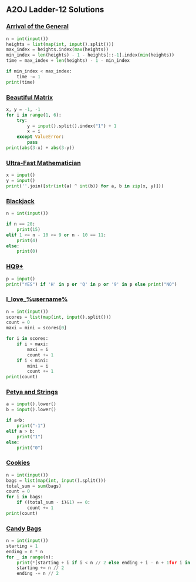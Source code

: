## A2OJ Ladder-12 Solutions

### [Arrival of the General](https://codeforces.com/problemset/problem/144/A)
```python
n = int(input())
heights = list(map(int, input().split()))
max_index = heights.index(max(heights))
min_index = len(heights) - 1 - heights[::-1].index(min(heights))
time = max_index + len(heights) - 1 - min_index

if min_index < max_index:
    time -= 1
print(time)
```

### [Beautiful Matrix](https://codeforces.com/problemset/problem/263/A)
```python
x, y = -1, -1
for i in range(1, 6):
    try:
        y = input().split().index("1") + 1
        x = i
    except ValueError:
        pass
print(abs(3-x) + abs(3-y))
```

### [Ultra-Fast Mathematician](https://codeforces.com/problemset/problem/61/A)
```python
x = input()
y = input()
print(''.join([str(int(a) ^ int(b)) for a, b in zip(x, y)]))
```

### [Blackjack](https://codeforces.com/problemset/problem/104/A)
```python
n = int(input())

if n == 20:
    print(15)
elif 1 <= n - 10 <= 9 or n - 10 == 11:
    print(4)
else:
    print(0)
```

### [HQ9+](https://codeforces.com/problemset/problem/133/A)
```python
p = input()
print("YES") if 'H' in p or 'Q' in p or '9' in p else print("NO")
```

### [I_love_%username%](https://codeforces.com/problemset/problem/155/A)
```python
n = int(input())
scores = list(map(int, input().split()))
count = 0
maxi = mini = scores[0]

for i in scores:
    if i > maxi:
        maxi = i
        count += 1
    if i < mini:
        mini = i
        count += 1
print(count)
```

### [Petya and Strings](https://codeforces.com/problemset/problem/112/A)
```python
a = input().lower()
b = input().lower()

if a<b:
    print("-1")
elif a > b:
    print("1")
else:
    print("0")
```

### [Cookies](https://codeforces.com/problemset/problem/129/A)
```python
n = int(input())
bags = list(map(int, input().split()))
total_sum = sum(bags)
count = 0
for i in bags:
    if ((total_sum - i)&1) == 0:
        count += 1
print(count)
```

### [Candy Bags](https://codeforces.com/problemset/problem/334/A)
```python
n = int(input())
starting = 1
ending = n * n
for _ in range(n):
    print(*[starting + i if i < n // 2 else ending + i - n + 1for i in range(n)])
    starting += n // 2
    ending -= n // 2
```